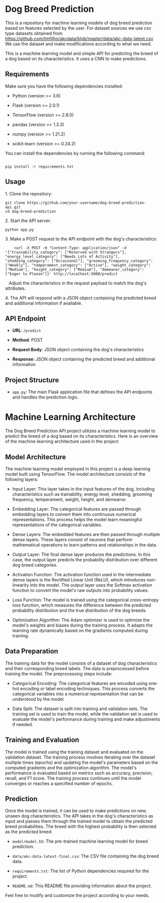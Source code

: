 # Dog Breed Prediction

This is a repository for machine learning models of dog breed prediction based on features selected by the user. For dataset sources we use csv type datasets obtained from https://github.com/tmfilho/akcdata/blob/master/data/akc-data-latest.csv
We use the dataset and make modifications according to what we need.

This is a machine learning model and simple API for predicting the breed of a dog based on its characteristics. It uses a CNN to make predictions.

## Requirements

Make sure you have the following dependencies installed:

- Python (version >= 3.6)

- Flask (version >= 2.0.1)

- TensorFlow (version >= 2.6.0)

- pandas (version >= 1.3.3)

- numpy (version >= 1.21.2)

- scikit-learn (version >= 0.24.2)

You can install the dependencies by running the following command:

```shell

pip install -r requirements.txt

```

## Usage

1\. Clone the repository:

    git clone https://github.com/your-username/dog-breed-prediction-api.git
    cd dog-breed-prediction
   
2\. Start the API server:
    
    
    python app.py
    

3\. Make a POST request to the API endpoint with the dog's characteristics:
   ```
    curl -X POST -H "Content-Type: application/json" -d '{"trainability_category": ["Reserved with Strangers"], "energy_level_category": ["Needs Lots of Activity"], "shedding_category": ["Occasional"], "grooming_frequency_category": ["Weekly"], "temperament_category": ["Active"], "weight_category": ["Medium"], "height_category": ["Medium"], "demeanor_category": ["Eager to Please"]}' http://localhost:5000/predict  
  ```


   Adjust the characteristics in the request payload to match the dog's attributes.

4\. The API will respond with a JSON object containing the predicted breed and additional information if available.

## API Endpoint

- **URL**: `/predict`

- **Method**: POST

- **Request Body**: JSON object containing the dog's characteristics

- **Response**: JSON object containing the predicted breed and additional information

## Project Structure

- `app.py`: The main Flask application file that defines the API endpoints and handles the prediction logic.

Machine Learning Architecture
=============================

The Dog Breed Prediction API project utilizes a machine learning model to predict the breed of a dog based on its characteristics. Here is an overview of the machine learning architecture used in the project:

Model Architecture
------------------

The machine learning model employed in this project is a deep learning model built using TensorFlow. The model architecture consists of the following layers:

-   Input Layer: This layer takes in the input features of the dog, including characteristics such as trainability, energy level, shedding, grooming frequency, temperament, weight, height, and demeanor.

-   Embedding Layer: The categorical features are passed through embedding layers to convert them into continuous numerical representations. This process helps the model learn meaningful representations of the categorical variables.

-   Dense Layers: The embedded features are then passed through multiple dense layers. These layers consist of neurons that perform mathematical operations to learn patterns and relationships in the data.

-   Output Layer: The final dense layer produces the predictions. In this case, the output layer predicts the probability distribution over different dog breed categories.

-   Activation Function: The activation function used in the intermediate dense layers is the Rectified Linear Unit (ReLU), which introduces non-linearity into the model. The output layer uses the Softmax activation function to convert the model's raw outputs into probability values.

-   Loss Function: The model is trained using the categorical cross-entropy loss function, which measures the difference between the predicted probability distribution and the true distribution of the dog breeds.

-   Optimization Algorithm: The Adam optimizer is used to optimize the model's weights and biases during the training process. It adapts the learning rate dynamically based on the gradients computed during training.

Data Preparation
----------------

The training data for the model consists of a dataset of dog characteristics and their corresponding breed labels. The data is preprocessed before training the model. The preprocessing steps include:

-   Categorical Encoding: The categorical features are encoded using one-hot encoding or label encoding techniques. This process converts the categorical variables into a numerical representation that can be understood by the model.

-   Data Split: The dataset is split into training and validation sets. The training set is used to train the model, while the validation set is used to evaluate the model's performance during training and make adjustments if needed.

Training and Evaluation
-----------------------

The model is trained using the training dataset and evaluated on the validation dataset. The training process involves iterating over the dataset multiple times (epochs) and updating the model's parameters based on the computed gradients and the optimization algorithm. The model's performance is evaluated based on metrics such as accuracy, precision, recall, and F1 score. The training process continues until the model converges or reaches a specified number of epochs.

Prediction
----------

Once the model is trained, it can be used to make predictions on new, unseen dog characteristics. The API takes in the dog's characteristics as input and passes them through the trained model to obtain the predicted breed probabilities. The breed with the highest probability is then selected as the predicted breed.


- `model/model.h5`: The pre-trained machine learning model for breed prediction.

- `data/akc-data-latest-final.csv`: The CSV file containing the dog breed data.

- `requirements.txt`: The list of Python dependencies required for the project.

- `README.md`: This README file providing information about the project.

Feel free to modify and customize the project according to your needs.
